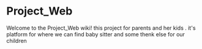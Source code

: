 # Project_Web
Welcome to the Project_Web wiki!
this project for parents and her kids .
it's platform for where we can find baby sitter and 
some thenk else for our children  
